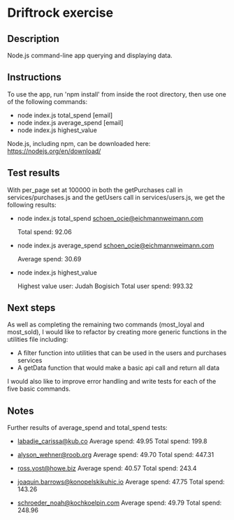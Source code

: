 # Driftrock exercise

## Description
Node.js command-line app querying and displaying data.

## Instructions
To use the app, run 'npm install' from inside the root directory, then use one of the following commands:

  * node index.js total_spend [email]
  * node index.js average_spend [email]
  * node index.js highest_value

Node.js, including npm, can be downloaded here: https://nodejs.org/en/download/

## Test results
With per_page set at 100000 in both the getPurchases call in services/purchases.js and the getUsers call in services/users.js, we get the following results:

  * node index.js total_spend schoen_ocie@eichmannweimann.com

      Total spend: 92.06

  * node index.js average_spend schoen_ocie@eichmannweimann.com

      Average spend: 30.69

  * node index.js highest_value

      Highest value user: Judah Bogisich
      Total user spend: 993.32

## Next steps
As well as completing the remaining two commands (most_loyal and most_sold), I would like to refactor by creating more generic functions in the utilities file including:

  * A filter function into utilities that can be used in the users and purchases services
  * A getData function that would make a basic api call and return all data

I would also like to improve error handling and write tests for each of the five basic commands.

## Notes
Further results of average_spend and total_spend tests:

  * labadie_carissa@kub.co
    Average spend: 49.95
    Total spend: 199.8

  * alyson_wehner@roob.org
    Average spend: 49.70
    Total spend: 447.31

  * ross.yost@howe.biz
    Average spend: 40.57
    Total spend: 243.4

  * joaquin.barrows@konopelskikuhic.io
    Average spend: 47.75
    Total spend: 143.26

  * schroeder_noah@kochkoelpin.com
    Average spend: 49.79
    Total spend: 248.96